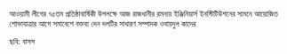 আওয়ামী লীগের ৭৫তম প্রতিষ্ঠাবার্ষিকী উপলক্ষে আজ রাজধানীর রমনায় ইঞ্জিনিয়ার্স ইনস্টিটিউশনের সামনে আয়োজিত শোভাযাত্রার আগে সমাবেশে বক্তব্য দেন দলটির সাধারণ সম্পাদক ওবায়দুল কাদের

ছবি: বাসস
